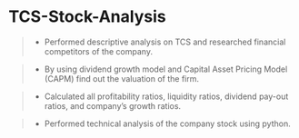 # TCS-Stock-Analysis
>* Performed descriptive analysis on TCS and researched financial competitors of the company.


>* By using dividend growth model and Capital Asset Pricing Model (CAPM) find out the valuation of the firm.


>* Calculated all profitability ratios, liquidity ratios, dividend pay-out ratios, and company’s growth ratios.


>* Performed technical analysis of the company stock using python.
